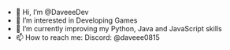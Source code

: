 - 👋 Hi, I’m @DaveeeDev
- 👀 I’m interested in Developing Games
- 🌱 I’m currently improving my Python, Java and JavaScript skills
- 📫 How to reach me: Discord: @daveee0815
